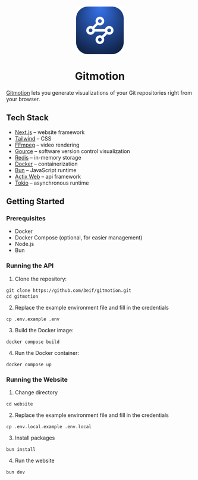 <p align="center">
  <img src="/website/public/gitmotion.png" height="128">
  <h1 align="center">Gitmotion</h1>
</p>

[Gitmotion](https://gitmotion.app/) lets you generate visualizations of your Git repositories right from your browser.

## Tech Stack

- [Next.js](https://nextjs.org/) – website framework
- [Tailwind](https://tailwindcss.com/) – CSS
- [FFmpeg](https://ffmpeg.org/) – video rendering
- [Gource](https://gource.io/) – software version control visualization
- [Redis](https://redis.io/) – in-memory storage
- [Docker](https://www.docker.com/) – containerization
- [Bun](https://bun.sh/) – JavaScript runtime
- [Actix Web](https://actix.rs/) – api framework
- [Tokio](https://tokio.rs/) – asynchronous runtime

## Getting Started

### Prerequisites

- Docker
- Docker Compose (optional, for easier management)
- Node.js
- Bun

### Running the API

1. Clone the repository:

```
git clone https://github.com/3eif/gitmotion.git
cd gitmotion
```

2. Replace the example environment file and fill in the credentials

```
cp .env.example .env
```

3. Build the Docker image:

```
docker compose build
```

4. Run the Docker container:

```
docker compose up
```

### Running the Website

1. Change directory

```
cd website
```

2. Replace the example environment file and fill in the credentials

```
cp .env.local.example .env.local
```

3. Install packages

```
bun install
```

4. Run the website

```
bun dev
```
